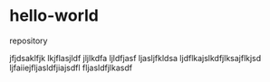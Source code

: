 # hello-world
repository

jfjdsaklfjk
lkjflasjldf
jljlkdfa
ljldfjasf
ljasljfkldsa
ljdflkajslkdfjlksajflkjsd
ljfaiiejfljasldfjiajsdfl
fljasldfjlkasdf
